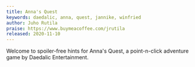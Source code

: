 ```yaml
---
title: Anna's Quest
keywords: daedalic, anna, quest, jannike, winfried
author: Juho Rutila
praise: https://www.buymeacoffee.com/jrutila
released: 2020-11-10
---
```


Welcome to spoiler-free hints for Anna's Quest, a point-n-click adventure game by Daedalic Entertainment.
